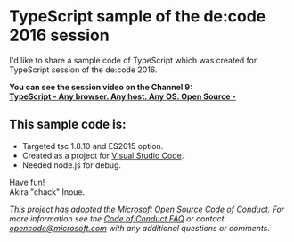 # TypeScript sample of the de:code 2016 session

I'd like to share a sample code of TypeScript which was created for TypeScript session of the de:code 2016.

**You can see the session video on the Channel 9:<br/>
[TypeScript - Any browser. Any host. Any OS. Open Source -](https://channel9.msdn.com/Events/de-code/2016/DEV-011)**

## This sample code is:

*   Targeted tsc 1.8.10 and ES2015 option.
*   Created as a project for [Visual Studio Code](http://aka.ms/vscode).
*   Needed node.js for debug.

Have fun!<br/>
Akira "chack" Inoue.

*This project has adopted the [Microsoft Open Source Code of Conduct](https://opensource.microsoft.com/codeofconduct/). For more information see the [Code of Conduct FAQ](https://opensource.microsoft.com/codeofconduct/faq/) or contact [opencode@microsoft.com](mailto:opencode@microsoft.com) with any additional questions or comments.*
